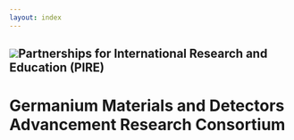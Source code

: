```yaml
---
layout: index
---
```

<h2><img src="https://www.nsf.gov/images/logos/nsf4sm.jpg" >Partnerships for International Research and Education (PIRE)</h2>
<div class="jumbotron">
<h1 class="text-center">Germanium Materials and Detectors Advancement Research Consortium</h1>
</div>



